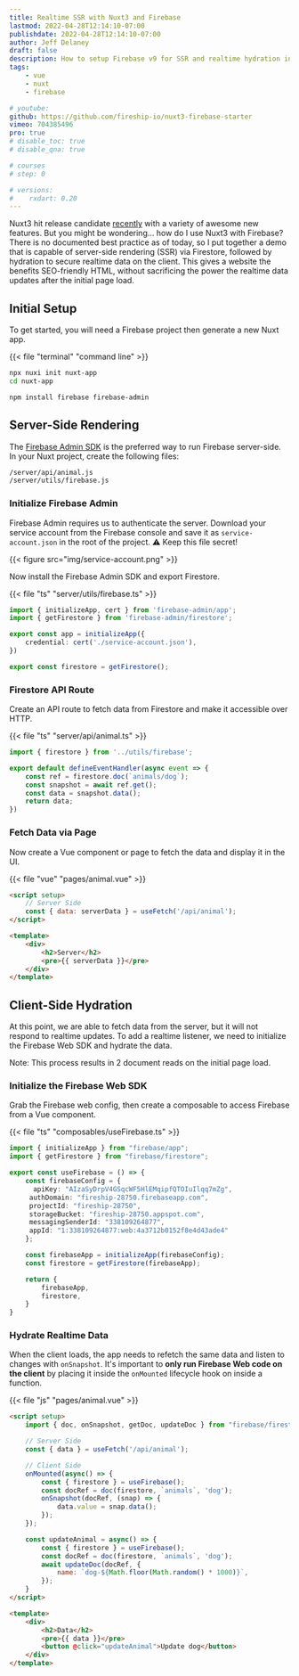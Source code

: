 ```yaml
---
title: Realtime SSR with Nuxt3 and Firebase
lastmod: 2022-04-28T12:14:10-07:00
publishdate: 2022-04-28T12:14:10-07:00
author: Jeff Delaney
draft: false
description: How to setup Firebase v9 for SSR and realtime hydration in Nuxt3
tags: 
    - vue
    - nuxt
    - firebase

# youtube: 
github: https://github.com/fireship-io/nuxt3-firebase-starter
vimeo: 704385496
pro: true
# disable_toc: true
# disable_qna: true

# courses
# step: 0

# versions:
#    rxdart: 0.20
---
```


Nuxt3 hit release candidate [recently](https://nuxtjs.org/announcements/nuxt3-rc/) with a variety of awesome new features. But you might be wondering... how do I use Nuxt3 with Firebase? There is no documented best practice as of today, so I put together a demo that is capable of server-side rendering (SSR) via Firestore, followed by hydration to secure realtime data on the client. This gives a website the benefits SEO-friendly HTML, without sacrificing the power the realtime data updates after the initial page load. 

## Initial Setup

To get started, you will need a Firebase project then generate a new Nuxt app. 

{{< file "terminal" "command line" >}}
```bash
npx nuxi init nuxt-app
cd nuxt-app

npm install firebase firebase-admin
```

## Server-Side Rendering

The [Firebase Admin SDK](https://firebase.google.com/docs/reference/admin) is the preferred way to run Firebase server-side. In your Nuxt project, create the following files:

```bash
/server/api/animal.js
/server/utils/firebase.js
```
### Initialize Firebase Admin

Firebase Admin requires us to authenticate the server. Download your service account from the Firebase console and save it as `service-account.json` in the root of the project. ⚠ Keep this file secret!

{{< figure src="img/service-account.png" >}}

Now install the Firebase Admin SDK and export Firestore. 


{{< file "ts" "server/utils/firebase.ts" >}}
```typescript
import { initializeApp, cert } from 'firebase-admin/app';
import { getFirestore } from 'firebase-admin/firestore';

export const app = initializeApp({
    credential: cert('./service-account.json'),
})

export const firestore = getFirestore();
```

### Firestore API Route

Create an API route to fetch data from Firestore and make it accessible over HTTP.

{{< file "ts" "server/api/animal.ts" >}}
```typescript
import { firestore } from '../utils/firebase';

export default defineEventHandler(async event => { 
    const ref = firestore.doc(`animals/dog`);
    const snapshot = await ref.get();
    const data = snapshot.data();
    return data;
})
```

### Fetch Data via Page

Now create a Vue component or page to fetch the data and display it in the UI. 

{{< file "vue" "pages/animal.vue" >}}
```html
<script setup>
    // Server Side
    const { data: serverData } = useFetch('/api/animal');
</script>

<template>
    <div>
        <h2>Server</h2>
        <pre>{{ serverData }}</pre>
    </div>
</template>
```

## Client-Side Hydration

At this point, we are able to fetch data from the server, but it will not respond to realtime updates. To add a realtime listener, we need to initialize the Firebase Web SDK and hydrate the data.

Note: This process results in 2 document reads on the initial page load. 

### Initialize the Firebase Web SDK

Grab the Firebase web config, then create a composable to access Firebase from a Vue component. 

{{< file "ts" "composables/useFirebase.ts" >}}
```typescript
import { initializeApp } from "firebase/app";
import { getFirestore } from "firebase/firestore";

export const useFirebase = () => {
    const firebaseConfig = {
      apiKey: "AIzaSyDrpV4GSqcWF5HlEMqipfQTOIuIlqq7mZg",
     authDomain: "fireship-28750.firebaseapp.com",
     projectId: "fireship-28750",
     storageBucket: "fireship-28750.appspot.com",
     messagingSenderId: "338109264877",
     appId: "1:338109264877:web:4a3712b0152f8e4d43ade4"
    };

    const firebaseApp = initializeApp(firebaseConfig);
    const firestore = getFirestore(firebaseApp);

    return {
        firebaseApp,
        firestore,
    }
}
```

### Hydrate Realtime Data

When the client loads, the app needs to refetch the same data and listen to changes with `onSnapshot`. It's important to **only run Firebase Web code on the client** by placing it inside the `onMounted` lifecycle hook on inside a function.

{{< file "js" "pages/animal.vue" >}}
```html
<script setup>
    import { doc, onSnapshot, getDoc, updateDoc } from "firebase/firestore";

    // Server Side
    const { data } = useFetch('/api/animal');

    // Client Side
    onMounted(async() => {
        const { firestore } = useFirebase();
        const docRef = doc(firestore, `animals`, 'dog');
        onSnapshot(docRef, (snap) => {
            data.value = snap.data();
        });
    });

    const updateAnimal = async() => {
        const { firestore } = useFirebase();
        const docRef = doc(firestore, `animals`, 'dog');
        await updateDoc(docRef, {
            name: `dog-${Math.floor(Math.random() * 1000)}`,
        });
    }
</script>

<template>
    <div>
        <h2>Data</h2>
        <pre>{{ data }}</pre>
        <button @click="updateAnimal">Update dog</button>
    </div>
</template>
```